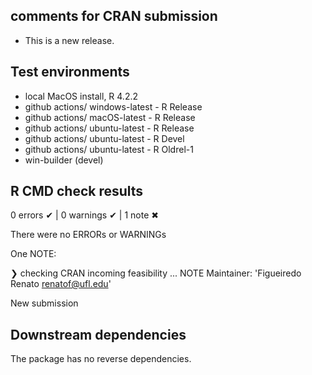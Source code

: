 ## comments for CRAN submission

* This is a new release.

## Test environments

* local MacOS install, R 4.2.2
* github actions/ windows-latest - R Release
* github actions/ macOS-latest - R Release
* github actions/ ubuntu-latest - R Release
* github actions/ ubuntu-latest - R Devel
* github actions/ ubuntu-latest - R Oldrel-1
* win-builder (devel)

## R CMD check results

0 errors ✔ | 0 warnings ✔ | 1 note ✖

There were no ERRORs or WARNINGs

One NOTE:

❯ checking CRAN incoming feasibility ... NOTE
  Maintainer: 'Figueiredo Renato <renatof@ufl.edu>'
  
  New submission

## Downstream dependencies

The package has no reverse dependencies.